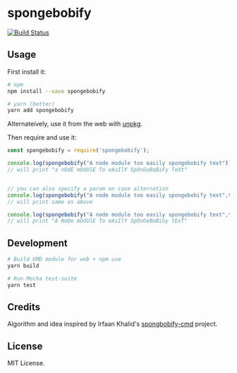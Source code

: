 # spongebobify
[![Build Status](https://travis-ci.org/bencooper222/spongebobify.svg?branch=master)](https://travis-ci.org/bencooper222/spongebobify)
## Usage

First install it:
```bash
# npm
npm install --save spongebobify

# yarn (better)
yarn add spongebobify
```

Alternateively, use it from the web with [unpkg](https://unpkg.com/spongebobify).

Then require and use it:
```javascript
const spongebobify = require('spongebobify');

console.log(spongebobify("A node module too easily spongebobify text"));
// will print "a nOdE mOdUlE To eAsIlY SpOnGeBoBiFy TeXt"


// you can also specify a param on case alternation
console.log(spongebobify("A node module too easily spongebobify text",true));
// will print same as above

console.log(spongebobify("A node module too easily spongebobify text",false));
// will print "A NoDe mOdUlE To eAsIlY SpOnGeBoBiGy tExT"
```

## Development
```bash
# Build UMD module for web + npm use
yarn build

# Run Mocha test-suite
yarn test
```

## Credits
Algorithm and idea inspired by Irfaan Khalid's [spongbobify-cmd](https://github.com/IrfaanKhalid/spongebobify-cmd) project.

## License
MIT License.